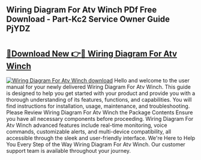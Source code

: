 ## Wiring Diagram For Atv Winch PDf Free Download - Part-Kc2 Service Owner Guide PjYDZ

# <h2><a href="http://dfu6xa.blite.top/?on=Wiring+Diagram+For+Atv+Winch">🔗Download New 👉🔴 Wiring Diagram For Atv Winch</a></h2>

[![Wiring Diagram For Atv Winch download](https://i.imgur.com/lujVjoI.png)](http://dfu6xa.blite.top/?on=Wiring+Diagram+For+Atv+Winch)
Hello and welcome to the user manual for your newly delivered Wiring Diagram For Atv Winch. This guide is designed to help you get started with your product and provide you with a thorough understanding of its features, functions, and capabilities. You will find instructions for installation, usage, maintenance, and troubleshooting. Please Review Wiring Diagram For Atv Winch the Package Contents Ensure you have all necessary components before proceeding. Wiring Diagram For Atv Winch advanced features include real-time monitoring, voice commands, customizable alerts, and multi-device compatibility, all accessible through the sleek and user-friendly interface. We're Here to Help You Every Step of the Way Wiring Diagram For Atv Winch. Our customer support team is available throughout your journey.
